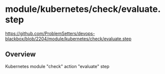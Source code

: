 # module/kubernetes/check/evaluate.step

https://github.com/ProblemSetters/devops-blackbox/blob/2204/module/kubernetes/check/evaluate.step

## Overview

Kubernetes module "check" action "evaluate" step


